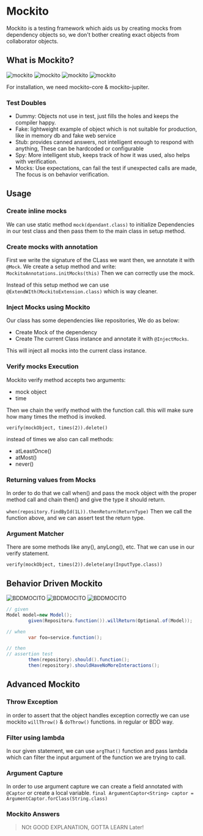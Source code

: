 # Mockito

Mockito is a testing framework which aids us by creating mocks from dependency objects so, we don't bother creating
exact objects from collaborator objects.

## What is Mockito?

![mockito](../pics/mockito1.png)
![mockito](../pics/mockito2.png)
![mockito](../pics/mockito3.png)
![mockito](../pics/mockito4.png)

For installation, we need mockito-core & mockito-jupiter.

### Test Doubles

* Dummy: Objects not use in test, just fills the holes and keeps the compiler happy.
* Fake: lightweight example of object which is not suitable for production, like in memory db and fake web service
* Stub: provides canned answers, not intelligent enough to respond with anything, These can be hardcoded or configurable
* Spy: More intelligent stub, keeps track of how it was used, also helps with verification.
* Mocks: Use expectations, can fail the test if unexpected calls are made, The focus is on behavior verification. 

## Usage

### Create inline mocks

We can use static method `mock(dpendant.class)` to initialize Dependencies in our test class and then pass them to
the main class in setup method.

### Create mocks with annotation

First we write the signature of the CLass we want then, we annotate it with `@Mock`. We create a setup method and write:
`MockitoAnnotations.initMocks(this)`
Then we can correctly use the mock.

Instead of this setup method we can use `@ExtendWIth(MockitoExtension.class)` which is way cleaner.

### Inject Mocks using Mockito

Our class has some dependencies like repositories, We do as below:

* Create Mock of the dependency
* Create The current Class instance and annotate it with `@InjectMocks`.

This will inject all mocks into the current class instance.

### Verify mocks Execution

Mockito verify method accepts two arguments:

* mock object
* time

Then we chain the verify method with the function call. this will make sure how many times the method is invoked.

`verify(mockObject, times(2)).delete()`

instead of times we also can call methods:

* atLeastOnce()
* atMost()
* never()

### Returning values from Mocks

In order to do that we call when() and pass the mock object with the proper method call and chain then() and give the
type it should return.

`when(repository.findById(1L)).thenReturn(ReturnType)`
Then we call the function above, and we can assert test the return type.

### Argument Matcher

There are some methods like any(), anyLong(), etc. That we can use in our verify statement.

`verify(mockObject, times(2)).delete(any(InputType.class))`

## Behavior Driven Mockito

![BDDMOCITO](../pics/bddmock1.png)
![BDDMOCITO](../pics/bddmock2.png)
![BDDMOCITO](../pics/bddmock3.png)

```java
// given
Model model=new Model();
        given(Repositoru.function()).willReturn(Optional.of(Model));

// when
        var foo=service.function();

// then
// assertion test
        then(repository).should().function();
        then(repository).shouldHaveNoMoreInteractions();
```

## Advanced Mockito

### Throw Exception

in order to assert that the object handles exception correctly we can use mockito `willThrow()` & `doThrow()` functions.
in regular or BDD way.

### Filter using lambda

In our given statement, we can use `argThat()` function and pass lambda which can filter the input argument of the
function we are trying to call.

### Argument Capture

In order to use argument capture we can create a field annotated with `@Captor` or create a local variable.
`final ArgumentCaptor<String> captor = ArgumentCaptor.forClass(String.class)`

### Mockito Answers

> NOt GOOD EXPLANATION, GOTTA LEARN Later!

